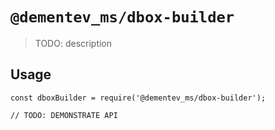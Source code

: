 # `@dementev_ms/dbox-builder`

> TODO: description

## Usage

```
const dboxBuilder = require('@dementev_ms/dbox-builder');

// TODO: DEMONSTRATE API
```
